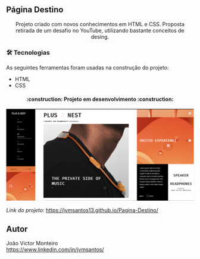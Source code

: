 ## Página Destino
<p align="center">Projeto criado com novos conhecimentos em HTML e CSS. Proposta retirada de um desafio no YouTube, utilizando bastante conceitos de desing.</p>

### 🛠 Tecnologias

As seguintes ferramentas foram usadas na construção do projeto:

- HTML
- CSS

<h4 align="center"> 
:construction: Projeto em desenvolvimento :construction:
</h4>

<img src="img/pagina.png">

*Link do projeto:* https://jvmsantos13.github.io/Pagina-Destino/

## Autor
João Victor Monteiro <br />
https://www.linkedin.com/in/jvmsantos/
